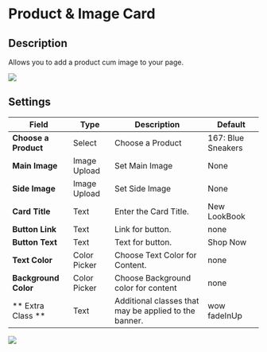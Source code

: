 # Product & Image Card

## Description

Allows you to add a product cum image to your page.

![](http://transvelo.github.io/sportexx/docs/images/vc-product-cum-image-card-settings.png)

## Settings

| Field | Type | Description | Default
| -- | -- | -- | -- |
| **Choose a Product** | Select |  Choose a Product | 167: Blue Sneakers
| **Main Image** | Image Upload | Set Main Image | None
| **Side Image** | Image Upload |  Set Side Image | None
| **Card Title** | Text |  Enter the Card Title.  | New LookBook
| **Button Link** | Text |  Link for button.  | none
| **Button Text** | Text | Text for button.  | Shop Now
| **Text Color** | Color Picker | Choose Text Color for Content.  | none
| **Background Color** | Color Picker |  Choose Background color for content  | none
| ** Extra Class ** | Text | Additional classes that may be applied to the banner. |  wow fadeInUp

![](http://transvelo.github.io/sportexx/docs/images/vc-product-cum-image-card-output.png)
